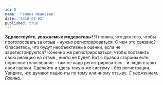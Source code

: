 ```yaml
---
id: 8
name: 'Галина Ивановна'
date: '2018-07-02'
published: true
---
```

**Здравствуйте, уважаемые модераторы!** Я поняла, что для того, чтобы проголосовать за отзыв - нужно регистрироваться. С чем это связано? Опасаетесь, что будут необъективные оценки, если не зарегистрируются? Конечно же регистрироваться, чтобы поставить свою реакцию на отзыв , никто не будет. Вот с правой стороны есть опросник-голосование - там не надо регистрироваться - и люди ставят свои оценки. Сделайте и здесь такую же систему - без регистрации. Увидите, что думают пациенты по тому или иному отзыву.  *С уважением, Галина.*
